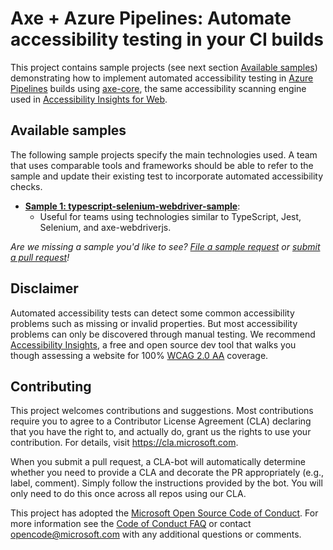 
# Axe + Azure Pipelines: Automate accessibility testing in your CI builds

This project contains sample projects (see next section [Available samples](#available-samples)) demonstrating how to implement automated accessibility testing in [Azure Pipelines](https://azure.microsoft.com/en-us/services/devops/pipelines/) builds using [axe-core](https://github.com/dequelabs/axe-core), the same accessibility scanning engine used in [Accessibility Insights for Web](https://github.com/microsoft/accessibility-insights-web).

## Available samples

The following sample projects specify the main technologies used. A team that uses comparable tools and frameworks should be able to refer to the sample and update their existing test to incorporate automated accessibility checks.

* **[Sample 1: typescript-selenium-webdriver-sample](./typescript-selenium-webdriver/README.md)**: 
  * Useful for teams using technologies similar to TypeScript, Jest, Selenium, and axe-webdriverjs. 

*Are we missing a sample you'd like to see? [File a sample request](https://github.com/microsoft/axe-pipelines-samples/issues/new?assignees=&labels=sample_request&template=feature_request.md&title=Sample+Request%3A+%3Csample+name+here%3E) or [submit a pull request](./CONTRIBUTING.md)!*

## Disclaimer

Automated accessibility tests can detect some common accessibility problems such as missing or invalid properties. But most accessibility problems can only be discovered through manual testing. We recommend [Accessibility Insights](https://accessibilityinsights.io/docs/en/web/overview), a free and open source dev tool that walks you though assessing a website for 100% [WCAG 2.0 AA](https://www.w3.org/WAI/WCAG21/quickref/?currentsidebar=%23col_overview&versions=2.0&levels=aaa) coverage.

## Contributing

This project welcomes contributions and suggestions. Most contributions require you to agree to a
Contributor License Agreement (CLA) declaring that you have the right to, and actually do, grant us
the rights to use your contribution. For details, visit https://cla.microsoft.com.

When you submit a pull request, a CLA-bot will automatically determine whether you need to provide
a CLA and decorate the PR appropriately (e.g., label, comment). Simply follow the instructions
provided by the bot. You will only need to do this once across all repos using our CLA.

This project has adopted the [Microsoft Open Source Code of Conduct](https://opensource.microsoft.com/codeofconduct/).
For more information see the [Code of Conduct FAQ](https://opensource.microsoft.com/codeofconduct/faq/) or
contact [opencode@microsoft.com](mailto:opencode@microsoft.com) with any additional questions or comments.
